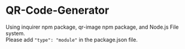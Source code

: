 # QR-Code-Generator
Using inquirer npm package, qr-image npm package, and Node.js File system.<br />
Please add ```"type": "module"``` in the package.json file.
